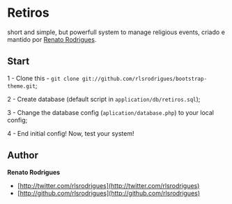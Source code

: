 # Retiros

short and simple, but powerfull system to manage religious events, criado e mantido por [Renato Rodrigues](http://rlsrodrigues.com.br).

## Start

1 - Clone this - `git clone git://github.com/rlsrodrigues/bootstrap-theme.git`;

2 - Create database (default script in `application/db/retiros.sql`);

3 - Change the database config (`aplication/database.php`) to your local config;

4 - End initial config! Now, test your system!

## Author

**Renato Rodrigues**

+ [http://twitter.com/rlsrodrigues](http://twitter.com/rlsrodrigues)
+ [http://github.com/rlsrodrigues](http://github.com/rlsrodrigues)
